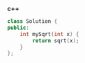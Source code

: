 **c++**


```c++
class Solution {
public:
    int mySqrt(int x) {
        return sqrt(x);   
    }
};
```